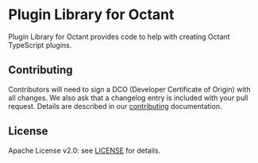 # Plugin Library for Octant

Plugin Library for Octant provides code to help with creating Octant TypeScript plugins.

## Contributing

Contributors will need to sign a DCO (Developer Certificate of Origin) with all changes. We also ask that a changelog entry is included with your pull request. Details are described in our [contributing](CONTRIBUTING.md) documentation.

## License

Apache License v2.0: see [LICENSE](./LICENSE.txt) for details.
